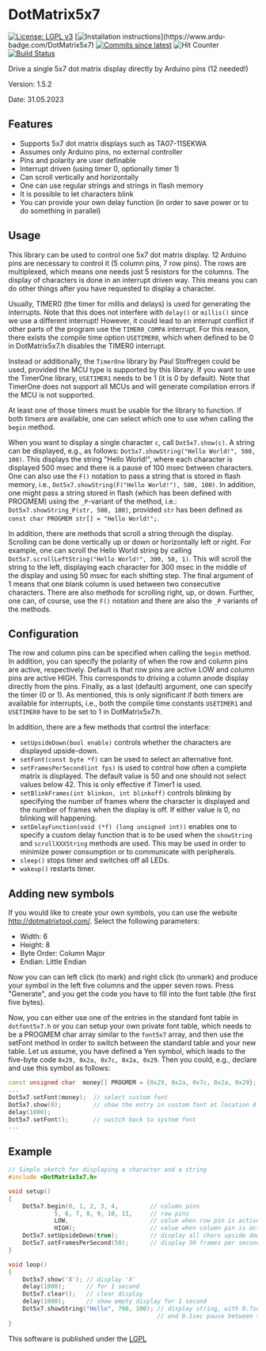# DotMatrix5x7
[![License: LGPL v3](https://img.shields.io/badge/License-LGPLv3-blue.svg)](https://www.gnu.org/licenses/lgpl-3.0)
[![Installation instructions](https://www.ardu-badge.com/badge/DotMatrix5x7.svg?)](https://www.ardu-badge.com/DotMatrix5x7)
[![Commits since latest](https://img.shields.io/github/commits-since/felias-fogg/DotMatrix5x7/latest?include_prereleases)](https://github.com/felias-fogg/DotMatrix5x7/commits/master)
![Hit Counter](https://visitor-badge.laobi.icu/badge?page_id=felias-fogg_DotMatrix5x7)
[![Build Status](https://github.com/felias-fogg/DotMatrix5x7/workflows/LibraryBuild/badge.svg)](https://github.com/felias-fogg/DotMatrix5x7/actions)

Drive a single 5x7 dot matrix display directly by Arduino pins (12 needed!)

Version: 1.5.2

Date:  31.05.2023

## Features

* Supports 5x7 dot matrix displays such as TA07-11SEKWA
* Assumes only Arduino pins, no external controller
* Pins and polarity are user definable
* Interrupt driven (using timer 0, optionally timer 1)
* Can scroll vertically and horizontally
* One can use regular strings and strings in flash memory
* It is possible to let characters blink
* You can provide your own delay function (in order to save power or to do something in parallel)

## Usage

This library can be used to control one 5x7 dot matrix display. 12 Arduino pins are necessary to control it (5 column pins, 7 row pins). The rows are multiplexed, which means one needs just 5 resistors for the columns. The display of characters is done in an interrupt driven way. This means you can do other things after you have requested to display a character.

Usually, TIMER0 (the timer for millis and delays) is used for generating the interrupts. Note that this does not interfere with `delay()` or `millis()` since we use a different interrupt! However, it could lead to an interrupt conflict if other parts of the program use the `TIMER0_COMPA` interrupt. For this reason, there exists the compile time option `USETIMER0`, which when defined to be 0 in DotMatrix5x7.h disables the TIMER0 interrupt.

Instead or additionally, the `TimerOne` library by Paul Stoffregen could be used, provided the MCU type is supported by this library.  If you want to use the TimerOne library, `USETIMER1` needs to be 1 (it is 0 by default). Note that TimerOne does not support all MCUs and will generate compilation errors if the MCU is not supported.

At least one of those timers must be usable for the library to function. If both timers are available, one can select which one to use when calling the `begin` method. 

When you want to display a single character `c`, call `Dot5x7.show(c)`. A string can be displayed, e.g., as follows: `Dot5x7.showString("Hello World!", 500, 100)`. This displays the string "Hello World!", where each character is displayed 500 msec and there is a pause of 100 msec between characters. One can also use the `F()` notation to pass a string that is stored in flash memory, i.e., `Dot5x7.showString(F("Hello World!"), 500, 100)`. In addition, one might pass a string stored in flash (which has been defined with PROGMEM) using the `_P`-variant of the method, i.e.: `Dot5x7.showString_P(str, 500, 100)`, provided `str` has been defined as `const char PROGMEM str[] = "Hello World!";`.

In addition, there are methods that scroll a string through the display. Scrolling can be done vertically up or down or horizontally left or right. For example, one can scroll the Hello World string by calling `Dot5x7.scrollLeftString("Hello World!", 300, 50, 1)`. This will scroll the string to the left, displaying each character for 300 msec in the middle of the display and using 50 msec for each shifting step. The final argument of 1 means that one blank column is used between two consecutive characters. There are also methods for scrolling right, up, or down. Further, one can, of course, use the `F()` notation and there are also the `_P` variants of the methods. 

## Configuration

The row and column pins can be specified when calling the `begin` method. In addition, you can specify the polarity of when the row and column pins are active, respectively. Default is that row pins are active LOW and column pins are active HIGH. This corresponds to driving a column anode display directly from the pins. Finally, as a last (default) argument, one can specify the timer (0 or 1). As mentioned, this is only significant if both timers are available for interrupts, i.e., both the compile time constants `USETIMER1` and `USETIMER0` have to be set to 1 in DotMatrix5x7.h.

In addition, there are a few methods that control the interface:

- `setUpsideDown(bool enable)` controls whether the characters are displayed upside-down.
- `setFont(const byte *f)` can be used to select an alternative font.
- `setFramesPerSecond(int fps)` is used to control how often a complete matrix is displayed. The default value is 50 and one should not select values below 42. This is only effective if Timer1 is used.
- `setBlinkFrames(int blinkon, int blinkoff)` controls blinking by specifying the number of frames where the character is displayed and the number of frames when the display is off. If either value is 0, no blinking will happening.
- `setDelayFunction(void (*f) (long unsigned int))` enables one to specify a custom delay function that is to be used when the `showString` and `scrollXXXString` methods are used. This may be used in order to minimize power consumption or to communicate with peripherals.
- `sleep()` stops timer and switches off all LEDs.
- `wakeup()` restarts timer.



## Adding new symbols

If you would like to create your own symbols, you can use the website http://dotmatrixtool.com/. Select the following parameters:

- Width: 6
- Height: 8
- Byte Order: Column Major
- Endian: Little Endian

Now you can can left click (to mark) and right click (to  unmark) and produce your symbol in the left five columns and the upper  seven rows. Press "Generate", and you get the code you have to fill into the font table (the first five bytes). 

Now, you can either use one of the entries in the standard font table in `dotfont5x7.h` or you can setup your own private font  table, which needs to be a PROGMEM char array similar to the `font5x7`  array, and then use the setFont method in order to switch between the  standard table and your new table. Let us assume, you have defined a Yen symbol, which leads to the five-byte code `0x29, 0x2a, 0x7c, 0x2a, 0x29`. Then you could, e.g., declare and use this symbol as follows:

```c++
const unsigned char  money[] PROGMEM = {0x29, 0x2a, 0x7c, 0x2a, 0x29};
...
Dot5x7.setFont(money);  // select custom font
Dot5x7.show(0);         // show the entry in custom font at location 0
delay(1000);
Dot5x7.setFont();       // switch back to system font
...
```



## Example

```c++
// Simple sketch for displaying a character and a string
#include <DotMatrix5x7.h>

void setup()
{
    Dot5x7.begin(0, 1, 2, 3, 4,         // column pins
	         5, 6, 7, 8, 9, 10, 11,     // row pins
	         LOW,                       // value when row pin is active (default value)
		 	 HIGH);                     // value when column pin is active (default value)
    Dot5x7.setUpsideDown(true);         // display all chars upside down
    Dot5x7.setFramesPerSecond(50);      // display 50 frames per second (default value)			 
}	 

void loop()
{
	Dot5x7.show('X'); // display 'X'
	delay(1000);      // for 1 second
	Dot5x7.clear();   // clear display
	delay(1000);      // show empty display for 1 second
	Dot5x7.showString("Hello", 700, 100); // display string, with 0.7sec time for showing each char
	                                      // and 0.1sec pause between two chars.
}
```

This software is published under the [LGPL](http://www.gnu.org/licenses/lgpl-3.0.html)

